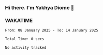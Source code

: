 ### Hi there. I'm Yakhya Diome 👋

### WAKATIME
<!--START_SECTION:waka-->

```txt
From: 08 January 2025 - To: 14 January 2025

Total Time: 0 secs

No activity tracked
```

<!--END_SECTION:waka-->
